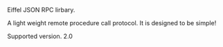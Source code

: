 Eiffel JSON RPC lirbary.

A light weight remote procedure call protocol.
It is designed to be simple!

Supported version. 2.0

